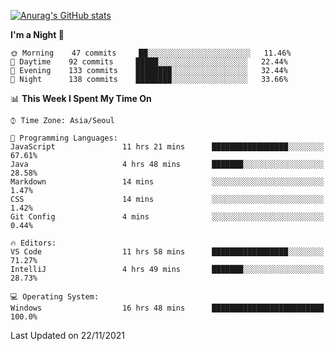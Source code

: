 
<!--
**BHyeonKim/BHyeonKim** is a ✨ _special_ ✨ repository because its `README.md` (this file) appears on your GitHub profile.

Here are some ideas to get you started:

- 🔭 I’m currently working on ...
- 🌱 I’m currently learning ...
- 👯 I’m looking to collaborate on ...
- 🤔 I’m looking for help with ...
- 💬 Ask me about ...
- 📫 How to reach me: ...
- 😄 Pronouns: ...
- ⚡ Fun fact: ...
-->
[![Anurag's GitHub stats](https://github-readme-stats.vercel.app/api?username=BHyeonKim&show_icons=true&theme=dark)
](https://github.com/anuraghazra/github-readme-stats)
<!--START_SECTION:waka-->
**I'm a Night 🦉** 

```text
🌞 Morning    47 commits     ██░░░░░░░░░░░░░░░░░░░░░░░   11.46% 
🌆 Daytime    92 commits     █████░░░░░░░░░░░░░░░░░░░░   22.44% 
🌃 Evening    133 commits    ████████░░░░░░░░░░░░░░░░░   32.44% 
🌙 Night      138 commits    ████████░░░░░░░░░░░░░░░░░   33.66%

```


📊 **This Week I Spent My Time On** 

```text
⌚︎ Time Zone: Asia/Seoul

💬 Programming Languages: 
JavaScript               11 hrs 21 mins      █████████████████░░░░░░░░   67.61% 
Java                     4 hrs 48 mins       ███████░░░░░░░░░░░░░░░░░░   28.58% 
Markdown                 14 mins             ░░░░░░░░░░░░░░░░░░░░░░░░░   1.47% 
CSS                      14 mins             ░░░░░░░░░░░░░░░░░░░░░░░░░   1.42% 
Git Config               4 mins              ░░░░░░░░░░░░░░░░░░░░░░░░░   0.44%

🔥 Editors: 
VS Code                  11 hrs 58 mins      █████████████████░░░░░░░░   71.27% 
IntelliJ                 4 hrs 49 mins       ███████░░░░░░░░░░░░░░░░░░   28.73%

💻 Operating System: 
Windows                  16 hrs 48 mins      █████████████████████████   100.0%

```


 Last Updated on 22/11/2021
<!--END_SECTION:waka-->

